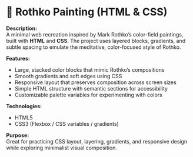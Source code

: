 # 🎨 Rothko Painting (HTML & CSS)

**Description:**  
A minimal web recreation inspired by Mark Rothko’s color-field paintings, built with **HTML** and **CSS**. The project uses layered blocks, gradients, and subtle spacing to emulate the meditative, color-focused style of Rothko.

**Features:**  
- Large, stacked color blocks that mimic Rothko’s compositions  
- Smooth gradients and soft edges using CSS  
- Responsive layout that preserves composition across screen sizes  
- Simple HTML structure with semantic sections for accessibility  
- Customizable palette variables for experimenting with colors

**Technologies:**  
- HTML5  
- CSS3 (Flexbox / CSS variables / gradients)

**Purpose:**  
Great for practicing CSS layout, layering, gradients, and responsive design while exploring minimalist visual composition.
